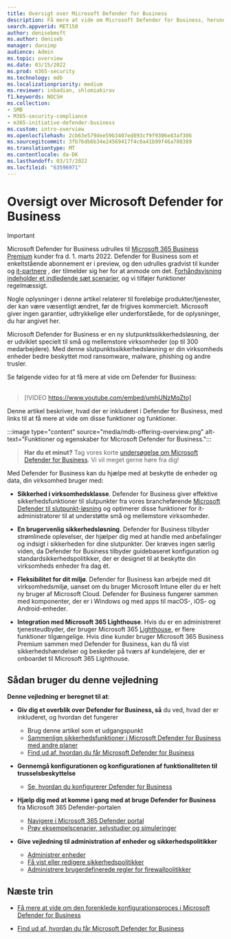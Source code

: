 ```yaml
---
title: Oversigt over Microsoft Defender for Business
description: Få mere at vide om Microsoft Defender for Business, herunder konfiguration, introduktion, og hvordan du bruger tjenesterne
search.appverid: MET150
author: denisebmsft
ms.author: deniseb
manager: dansimp
audience: Admin
ms.topic: overview
ms.date: 03/15/2022
ms.prod: m365-security
ms.technology: mdb
ms.localizationpriority: medium
ms.reviewer: inbadian, shlomiakirav
f1.keywords: NOCSH
ms.collection:
- SMB
- M365-security-compliance
- m365-initiative-defender-business
ms.custom: intro-overview
ms.openlocfilehash: 2cb63e579dee59b3407ed893cf9f9306e83af386
ms.sourcegitcommit: 3fb76db6b34e24569417f4c8a41b99f46a780389
ms.translationtype: MT
ms.contentlocale: da-DK
ms.lasthandoff: 03/17/2022
ms.locfileid: "63596971"
---
```

# <a name="overview-of-microsoft-defender-for-business"></a>Oversigt over Microsoft Defender for Business

> [!IMPORTANT]
> Microsoft Defender for Business udrulles til [Microsoft 365 Business Premium](../../business-premium/index.md) kunder fra d. 1. marts 2022. Defender for Business som et enkeltstående abonnement er i preview, og den udrulles gradvist til kunder og [it-partnere](https://aka.ms/mdb-preview) , der tilmelder sig her for at anmode om det. [Forhåndsvisning indeholder et indledende sæt scenarier](mdb-tutorials.md#try-these-preview-scenarios), og vi tilføjer funktioner regelmæssigt.
> 
> Nogle oplysninger i denne artikel relaterer til foreløbige produkter/tjenester, der kan være væsentligt ændret, før de frigives kommercielt. Microsoft giver ingen garantier, udtrykkelige eller underforståede, for de oplysninger, du har angivet her. 

Microsoft Defender for Business er en ny slutpunktssikkerhedsløsning, der er udviklet specielt til små og mellemstore virksomheder (op til 300 medarbejdere). Med denne slutpunktssikkerhedsløsning er din virksomheds enheder bedre beskyttet mod ransomware, malware, phishing og andre trusler. 

Se følgende video for at få mere at vide om Defender for Business: <br/><br/>

> [!VIDEO https://www.youtube.com/embed/umhUNzMqZto]

Denne artikel beskriver, hvad der er inkluderet i Defender for Business, med links til at få mere at vide om disse funktioner og funktioner.

:::image type="content" source="media/mdb-offering-overview.png" alt-text="Funktioner og egenskaber for Microsoft Defender for Business.":::

>
> **Har du et minut?**
> Tag vores korte <a href="https://microsoft.qualtrics.com/jfe/form/SV_0JPjTPHGEWTQr4y" target="_blank">undersøgelse om Microsoft Defender for Business</a>. Vi vil meget gerne høre fra dig!
>

Med Defender for Business kan du hjælpe med at beskytte de enheder og data, din virksomhed bruger med:

- **Sikkerhed i virksomhedsklasse**. Defender for Business giver effektive sikkerhedsfunktioner til slutpunkter fra vores brancheførende [Microsoft Defender til slutpunkt-løsning](../defender-endpoint/microsoft-defender-endpoint.md) og optimerer disse funktioner for it-administratorer til at understøtte små og mellemstore virksomheder.

- **En brugervenlig sikkerhedsløsning**. Defender for Business tilbyder strømlinede oplevelser, der hjælper dig med at handle med anbefalinger og indsigt i sikkerheden for dine slutpunkter. Der kræves ingen særlig viden, da Defender for Business tilbyder guidebaseret konfiguration og standardsikkerhedspolitikker, der er designet til at beskytte din virksomheds enheder fra dag ét.

- **Fleksibilitet for dit miljø**. Defender for Business kan arbejde med dit virksomhedsmiljø, uanset om du bruger Microsoft Intune eller du er helt ny bruger af Microsoft Cloud. Defender for Business fungerer sammen med komponenter, der er i Windows og med apps til macOS-, iOS- og Android-enheder.

- **Integration med Microsoft 365 Lighthouse**. Hvis du er en administreret tjenesteudbyder, der bruger Microsoft 365 [Lighthouse](../../lighthouse/m365-lighthouse-overview.md), er flere funktioner tilgængelige. Hvis dine kunder bruger Microsoft 365 Business Premium sammen med Defender for Business, kan du få vist sikkerhedshændelser og beskeder på tværs af kundelejere, der er onboardet til Microsoft 365 Lighthouse.

## <a name="how-to-use-this-guide"></a>Sådan bruger du denne vejledning

**Denne vejledning er beregnet til at**:

- **Giv dig et overblik over Defender for Business, så** du ved, hvad der er inkluderet, og hvordan det fungerer
   - Brug denne artikel som et udgangspunkt
   - [Sammenlign sikkerhedsfunktioner i Microsoft Defender for Business med andre planer](compare-mdb-m365-plans.md) 
   - [Find ud af, hvordan du får Microsoft Defender for Business](get-defender-business.md)

- **Gennemgå konfigurationen og konfigurationen af funktionaliteten til trusselsbeskyttelse** 
   - [Se, hvordan du konfigurerer Defender for Business](mdb-setup-configuration.md)

- **Hjælp dig med at komme i gang med at bruge Defender for Business** fra Microsoft 365 Defender-portalen 
   - [Navigere i Microsoft 365 Defender portal](mdb-get-started.md)
   - [Prøv eksempelscenarier, selvstudier og simuleringer](mdb-tutorials.md)

- **Give vejledning til administration af enheder og sikkerhedspolitikker**
   - [Administrer enheder](mdb-manage-devices.md)
   - [Få vist eller redigere sikkerhedspolitikker](mdb-view-edit-policies.md)
   - [Administrere brugerdefinerede regler for firewallpolitikker](mdb-custom-rules-firewall.md)  

## <a name="next-steps"></a>Næste trin

- [Få mere at vide om den forenklede konfigurationsproces i Microsoft Defender for Business](mdb-simplified-configuration.md)

- [Find ud af, hvordan du får Microsoft Defender for Business](get-defender-business.md)